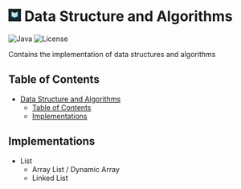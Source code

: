 # <img src="src/main/resources/logo.png" width="25" height="25"> Data Structure and Algorithms

![Java](https://img.shields.io/badge/Java-22-blue.svg)
![License](https://img.shields.io/badge/License-MIT-green.svg)

Contains the implementation of data structures and algorithms

## Table of Contents
- [ Data Structure and Algorithms](#-data-structure-and-algorithms)
  - [Table of Contents](#table-of-contents)
  - [Implementations](#implementations)

## Implementations

- List
  - Array List / Dynamic Array
  - Linked List